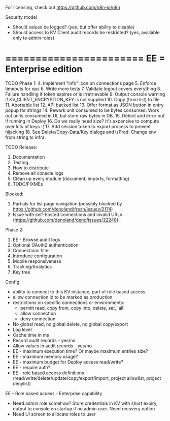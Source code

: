 For licensing, check out https://github.com/n8n-io/n8n

Security model

- Should values be logged? (yes, but offer ability to disable)
- Should access to KV Client audit records be restricted? (yes, available only to admin roles)

=======================
EE = Enterprise edition
=======================

TODO Phase 1:
4. Implement "info" icon on connections page
5. Enforce timeouts for ops
6. Write more tests
7. Validate logout covers everything
8. Failure handling if token expires or is irretrievable
9. Output console warning if KV_CLIENT_ENCRYPTION_KEY is not supplied
10. Copy (from list) to file
11. Abortable list
12. API backed list
13. Offer format as JSON button in entry popup for strings
14. Rework unit consumed to be bytes consumed.  Work out units consumed in UI, but store raw bytes in DB.
15. Detect and error out if running in Deploy
16. Do we really need size?  It's expensive to compute over lots of keys :(
17. Add session token to export process to prevent hijacking
18. See Delete/Copy-Data/Key dialogs and isProd.  Change env from string to infra.

TODO Release:
1. Documentation
2. Testing
3. How to distribute
4. Remove all console.logs
5. Clean up every module (document, imports, formatting)
6. TODO/FIXMEs

Blocked:
1. Partials for list page navigation (possibly blocked by https://github.com/denoland/fresh/issues/2174)
2. Issue with self-hosted connections and invalid URLs (https://github.com/denoland/deno/issues/22248)

Phase 2:
1. EE - Browse audit logs
2. Optional OAuth2 authentication
3. Connections filter
4. Introduce configuration
5. Mobile responsiveness
6. Tracking/Analytics
7. Key tree


Config
* ability to connect to this KV instance, part of role based access
* allow connection id to be marked as production
* restrictions on specific connections or environments:
   - permit read, copy from, copy into, delete, set, 'all'
   - allow connection
   - deny connection
* No global read, no global delete, no global copy/export
* Log level
* Cache time in ms
* Record audit records - yes/no
* Allow values in audit records - yes/no
* EE - maximum execution time?  Or maybe maximum entries size?
* EE - maximum memory usage?
* EE - maximum budget for Deploy access read/write?
* EE - require auth?
* EE - role based access definitions (read/write/delete/update/copy/export/import, project allowlist, project denylist)

EE - Role based access - Enterprise capability
* Need admin role somehow? Store credentials in KV with short expiry, output to console on startup if no admin user.  Need recovery option
* Need UI screen to allocate roles to user